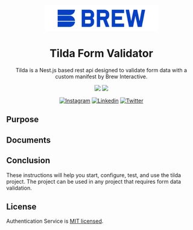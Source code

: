 <p  align="center">
<a  href="http://brewww.com/"  target="_blank"><img  src="https://github.com/BrewInteractive/authentication-service-nestjs/blob/main/Brew-Logo-Small.png?raw=true"  width="300"  alt="Brew Logo"  /></a>
</p>

<h1  align="center">Tilda Form Validator</h1>

<p align="center">Tilda is a Nest.js based rest api designed to validate form data with a custom manifest by Brew Interactive. </p>
<p align="center">
<a href="https://sonarcloud.io/summary/overall?id=BrewInteractive_tilda" target="_blank"><img src="https://sonarcloud.io/api/project_badges/measure?project=BrewInteractive_tilda&metric=alert_status"/></a>
<a href="https://sonarcloud.io/summary/overall?id=BrewInteractive_tilda" target="_blank"><img src="https://sonarcloud.io/api/project_badges/measure?project=BrewInteractive_tilda&metric=coverage"/></a>
</p>
<p align="center">  
<a href="https://www.instagram.com/brew_interactive/" target="_blank"><img src="https://img.shields.io/badge/Instagram-E4405F?style=for-the-badge&logo=instagram&logoColor=white" alt="Instagram" /></a>
<a href="https://www.linkedin.com/company/brew-interactive/" target="_blank"><img src="https://img.shields.io/badge/LinkedIn-0077B5?style=for-the-badge&logo=linkedin&logoColor=white" alt="Linkedin" /></a>
<a href="https://twitter.com/BrewInteractive" target="_blank"><img src="https://img.shields.io/badge/Twitter-1DA1F2?style=for-the-badge&logo=twitter&logoColor=white" alt="Twitter" /></a>
</p>

## Purpose


## Documents

## Conclusion

These instructions will help you start, configure, test, and use the tilda project. The project can be used in any project that requires form data validation.

## License

Authentication Service is [MIT licensed](LICENSE).
